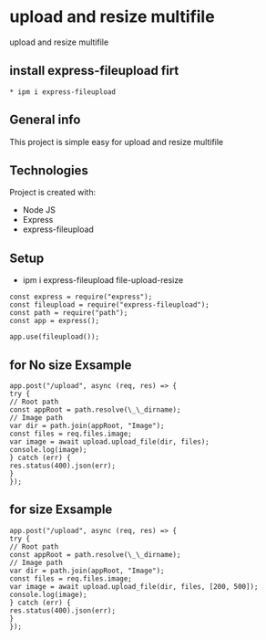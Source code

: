 # upload and resize multifile

upload and resize multifile

## install express-fileupload firt

```
* ipm i express-fileupload
```

## General info

This project is simple easy for upload and resize multifile

## Technologies

Project is created with:

- Node JS
- Express
- express-fileupload

## Setup

- ipm i express-fileupload file-upload-resize

```
const express = require("express");
const fileupload = require("express-fileupload");
const path = require("path");
const app = express();

app.use(fileupload());
```

## for No size Exsample

```
app.post("/upload", async (req, res) => {
try {
// Root path
const appRoot = path.resolve(\_\_dirname);
// Image path
var dir = path.join(appRoot, "Image");
const files = req.files.image;
var image = await upload.upload_file(dir, files);
console.log(image);
} catch (err) {
res.status(400).json(err);
}
});
```

## for size Exsample

```
app.post("/upload", async (req, res) => {
try {
// Root path
const appRoot = path.resolve(\_\_dirname);
// Image path
var dir = path.join(appRoot, "Image");
const files = req.files.image;
var image = await upload.upload_file(dir, files, [200, 500]);
console.log(image);
} catch (err) {
res.status(400).json(err);
}
});
```
